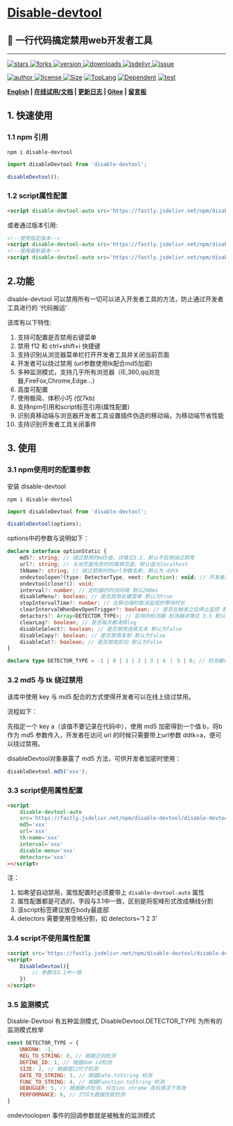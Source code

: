 
<h1><a href='https://www.github.com/theajack/disable-devtool'>Disable-devtool</a></h1>

<h2>🚀 一行代码搞定禁用web开发者工具 </h2>

----

<p>
    <a href="https://www.github.com/theajack/disable-devtool/stargazers" target="_black">
        <img src="https://img.shields.io/github/stars/theajack/disable-devtool?logo=github" alt="stars" />
    </a>
    <a href="https://www.github.com/theajack/disable-devtool/network/members" target="_black">
        <img src="https://img.shields.io/github/forks/theajack/disable-devtool?logo=github" alt="forks" />
    </a>
    <a href="https://www.npmjs.com/package/disable-devtool" target="_black">
        <img src="https://img.shields.io/npm/v/disable-devtool?logo=npm" alt="version" />
    </a>
    <a href="https://www.npmjs.com/package/disable-devtool" target="_black">
        <img src="https://img.shields.io/npm/dm/disable-devtool?color=%23ffca28&logo=npm" alt="downloads" />
    </a>
    <a href="https://www.jsdelivr.com/package/npm/disable-devtool" target="_black">
        <img src="https://data.jsdelivr.com/v1/package/npm/disable-devtool/badge" alt="jsdelivr" />
    </a>
    <a href="https://github.com/theajack/disable-devtool/issues"><img src="https://img.shields.io/github/issues-closed/theajack/disable-devtool.svg" alt="issue"></a>
</p>
<p>
    <a href="https://github.com/theajack" target="_black">
        <img src="https://img.shields.io/badge/Author-%20theajack%20-7289da.svg?&logo=github" alt="author" />
    </a>
    <a href="https://www.github.com/theajack/disable-devtool/blob/master/LICENSE" target="_black">
        <img src="https://img.shields.io/github/license/theajack/disable-devtool?color=%232DCE89&logo=github" alt="license" />
    </a>
    <a href="https://fastly.jsdelivr.net/npm/disable-devtool/disable-devtool.min.js"><img src="https://img.shields.io/bundlephobia/minzip/disable-devtool.svg" alt="Size"></a>
    <a href="https://github.com/theajack/disable-devtool/search?l=javascript"><img src="https://img.shields.io/github/languages/top/theajack/disable-devtool.svg" alt="TopLang"></a>
    <a href="https://www.github.com/theajack/disable-devtool"><img src="https://img.shields.io/librariesio/dependent-repos/npm/disable-devtool.svg" alt="Dependent"></a>
    <a href="https://github.com/theajack/disable-devtool/blob/master/test/test-report.txt"><img src="https://img.shields.io/badge/test-passed-44BB44" alt="test"></a>
</p>

**[English](https://github.com/theajack/disable-devtool/blob/master/README.md) | [在线试用/文档](https://theajack.github.io/disable-devtool) | [更新日志](https://github.com/theajack/disable-devtool/blob/master/helper/version.md) | [Gitee](https://gitee.com/theajack/disable-devtool) | [留言板](https://theajack.github.io/message-board?app=disable-devtool)**

## 1. 快速使用

### 1.1 npm 引用

```
npm i disable-devtool
```

```js
import disableDevtool from 'disable-devtool';

disableDevtool();
```

### 1.2 script属性配置

```html
<script disable-devtool-auto src='https://fastly.jsdelivr.net/npm/disable-devtool/disable-devtool.min.js'></script>
```

或者通过版本引用:

```html
<!--使用指定版本-->
<script disable-devtool-auto src='https://fastly.jsdelivr.net/npm/disable-devtool@x.x.x/disable-devtool.min.js'></script>
<!--使用最新版本-->
<script disable-devtool-auto src='https://fastly.jsdelivr.net/npm/disable-devtool@latest/disable-devtool.min.js'></script>
```

## 2.功能

disable-devtool 可以禁用所有一切可以进入开发者工具的方法，防止通过开发者工具进行的 ‘代码搬运’

该库有以下特性:

1. 支持可配置是否禁用右键菜单
2. 禁用 f12 和 ctrl+shift+i 快捷键
3. 支持识别从浏览器菜单栏打开开发者工具并关闭当前页面
4. 开发者可以绕过禁用 (url参数使用tk配合md5加密)
5. 多种监测模式，支持几乎所有浏览器（IE,360,qq浏览器,FireFox,Chrome,Edge...）
6. 高度可配置
7. 使用极简、体积小巧 (仅7kb)
8. 支持npm引用和script标签引用(属性配置)
9. 识别真移动端与浏览器开发者工具设置插件伪造的移动端，为移动端节省性能
10. 支持识别开发者工具关闭事件

## 3. 使用

### 3.1 npm使用时的配置参数

安装 disable-devtool

```
npm i disable-devtool
```

```js
import disableDevtool from 'disable-devtool';

disableDevtool(options);
```

options中的参数与说明如下：

```ts
declare interface optionStatic {
    md5?: string; // 绕过禁用的md5值，详情见3.2，默认不启用绕过禁用
    url?: string; // 关闭页面失败时的跳转页面，默认值为localhost
    tkName?: string; // 绕过禁用时的url参数名称，默认为 ddtk
    ondevtoolopen?(type: DetectorType, next: Function): void; // 开发者面板打开的回调，启用时url参数无效，type 为监测模式，详见3.5
    ondevtoolclose?(): void;
    interval?: number; // 定时器的时间间隔 默认200ms
    disableMenu?: boolean; // 是否禁用右键菜单 默认为true
    stopIntervalTime?: number; // 在移动端时取消监视的等待时长
    clearIntervalWhenDevOpenTrigger?: boolean; // 是否在触发之后停止监控 默认为false， 在使用ondevtoolclose时该参数无效
    detactors?: Array<DETECTOR_TYPE>; // 启用的检测器 检测器详情见 3.5 默认为全部，建议使用全部
    clearLog?: boolean; // 是否每次都清除log
    disableSelect?: boolean; // 是否禁用选择文本 默认为false
    disableCopy?: boolean; // 是否禁用复制 默认为false
    disableCut?: boolean; // 是否禁用剪切 默认为false
}

declare type DETECTOR_TYPE = -1 | 0 | 1 | 2 | 3 | 4 ｜ 5 | 6; // 检测器详情见 3.5
```

### 3.2 md5 与 tk 绕过禁用

该库中使用 key 与 md5 配合的方式使得开发者可以在线上绕过禁用。

流程如下：

先指定一个 key a（该值不要记录在代码中），使用 md5 加密得到一个值 b，将b作为 md5 参数传入，开发者在访问 url 的时候只需要带上url参数 ddtk=a，便可以绕过禁用。

disableDevtool对象暴露了 md5 方法，可供开发者加密时使用：

```js
disableDevtool.md5('xxx');
```

### 3.3 script使用属性配置

```html
<script 
    disable-devtool-auto
    src='https://fastly.jsdelivr.net/npm/disable-devtool/disable-devtool.min.js'
    md5='xxx'
    url='xxx'
    tk-name='xxx'
    interval='xxx'
    disable-menu='xxx'
    detectors='xxx'
></script>
```

注：

1. 如希望自动禁用，属性配置时必须要带上 `disable-devtool-auto` 属性
2. 属性配置都是可选的，字段与3.1中一致，区别是将驼峰形式改成横线分割
3. 该script标签建议放在body最底部
4. detectors 需要使用空格分割，如 detectors='1 2 3'

### 3.4 script不使用属性配置

```html
<script src='https://fastly.jsdelivr.net/npm/disable-devtool/disable-devtool.min.js'></script>
<script>
    DisableDevtool({
        // 参数与3.1中一致
    })
</script>
```

### 3.5 监测模式

Disable-Devtool 有五种监测模式, DisableDevtool.DETECTOR_TYPE 为所有的监测模式枚举

```js
const DETECTOR_TYPE = {
    UNKONW: -1,
    REG_TO_STRING: 0, // 根据正则检测
    DEFINE_ID: 1, // 根据dom id检测
    SIZE: 2, // 根据窗口尺寸检测
    DATE_TO_STRING: 3, // 根据Date.toString 检测
    FUNC_TO_STRING: 4, // 根据Function.toString 检测
    DEBUGGER: 5, // 根据断点检测，仅在ios chrome 真机情况下有效
    PERFORMANCE: 6, // 打印大数据性能检测
}
```

ondevtoolopen 事件的回调参数就是被触发的监测模式